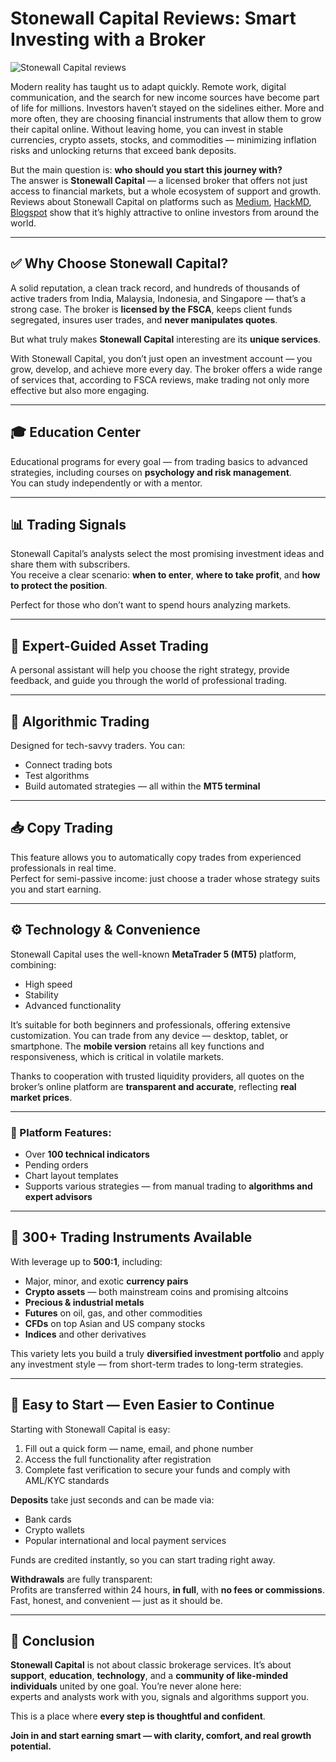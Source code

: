 # Stonewall Capital Reviews: Smart Investing with a Broker
![Stonewall Capital reviews](https://github.com/user-attachments/assets/bfc30989-ad11-4a4f-a210-d0e0120e57dc)

Modern reality has taught us to adapt quickly. Remote work, digital communication, and the search for new income sources have become part of life for millions. Investors haven’t stayed on the sidelines either. More and more often, they are choosing financial instruments that allow them to grow their capital online. Without leaving home, you can invest in stable currencies, crypto assets, stocks, and commodities — minimizing inflation risks and unlocking returns that exceed bank deposits.

But the main question is: **who should you start this journey with?**  
The answer is **Stonewall Capital** — a licensed broker that offers not just access to financial markets, but a whole ecosystem of support and growth. Reviews about Stonewall Capital on platforms such as [Medium](https://medium.com/@StonewallCapital/stonewall-capital-reviews-a-broker-for-those-who-want-more-286e0adf91c6), [HackMD](https://hackmd.io/@StonewallCapital/BkdGjvLCye), [Blogspot](https://stonewallccapital.blogspot.com/2025/04/stonewall-capital-reviews-reliable.html) show that it’s highly attractive to online investors from around the world.

---

## ✅ Why Choose Stonewall Capital?

A solid reputation, a clean track record, and hundreds of thousands of active traders from India, Malaysia, Indonesia, and Singapore — that’s a strong case. The broker is **licensed by the FSCA**, keeps client funds segregated, insures user trades, and **never manipulates quotes**.

But what truly makes **Stonewall Capital** interesting are its **unique services**.

With Stonewall Capital, you don’t just open an investment account — you grow, develop, and achieve more every day. The broker offers a wide range of services that, according to FSCA reviews, make trading not only more effective but also more engaging.

---

## 🎓 Education Center

Educational programs for every goal — from trading basics to advanced strategies, including courses on **psychology and risk management**.  
You can study independently or with a mentor.

---

## 📊 Trading Signals

Stonewall Capital’s analysts select the most promising investment ideas and share them with subscribers.  
You receive a clear scenario: **when to enter**, **where to take profit**, and **how to protect the position**.

Perfect for those who don’t want to spend hours analyzing markets.

---

## 👤 Expert-Guided Asset Trading

A personal assistant will help you choose the right strategy, provide feedback, and guide you through the world of professional trading.

---

## 🤖 Algorithmic Trading

Designed for tech-savvy traders. You can:
- Connect trading bots  
- Test algorithms  
- Build automated strategies — all within the **MT5 terminal**

---

## 📥 Copy Trading


This feature allows you to automatically copy trades from experienced professionals in real time.  
Perfect for semi-passive income: just choose a trader whose strategy suits you and start earning.

---

## ⚙️ Technology & Convenience

Stonewall Capital uses the well-known **MetaTrader 5 (MT5)** platform, combining:
- High speed  
- Stability  
- Advanced functionality

It’s suitable for both beginners and professionals, offering extensive customization. You can trade from any device — desktop, tablet, or smartphone. The **mobile version** retains all key functions and responsiveness, which is critical in volatile markets.

Thanks to cooperation with trusted liquidity providers, all quotes on the broker’s online platform are **transparent and accurate**, reflecting **real market prices**.

---

### 🧰 Platform Features:

- Over **100 technical indicators**  
- Pending orders  
- Chart layout templates  
- Supports various strategies — from manual trading to **algorithms and expert advisors**

---

## 💼 300+ Trading Instruments Available

With leverage up to **500:1**, including:

- Major, minor, and exotic **currency pairs**  
- **Crypto assets** — both mainstream coins and promising altcoins  
- **Precious & industrial metals**  
- **Futures** on oil, gas, and other commodities  
- **CFDs** on top Asian and US company stocks  
- **Indices** and other derivatives

This variety lets you build a truly **diversified investment portfolio** and apply any investment style — from short-term trades to long-term strategies.

---

## 🚀 Easy to Start — Even Easier to Continue

Starting with Stonewall Capital is easy:

1. Fill out a quick form — name, email, and phone number  
2. Access the full functionality after registration  
3. Complete fast verification to secure your funds and comply with AML/KYC standards

**Deposits** take just seconds and can be made via:
- Bank cards  
- Crypto wallets  
- Popular international and local payment services

Funds are credited instantly, so you can start trading right away.

**Withdrawals** are fully transparent:  
Profits are transferred within 24 hours, **in full**, with **no fees or commissions**. Fast, honest, and convenient — just as it should be.

---

## 🧭 Conclusion

**Stonewall Capital** is not about classic brokerage services. It’s about **support**, **education**, **technology**, and a **community of like-minded individuals** united by one goal. You’re never alone here:  
experts and analysts work with you, signals and algorithms support you.

This is a place where **every step is thoughtful and confident**.

**Join in and start earning smart — with clarity, comfort, and real growth potential.**

